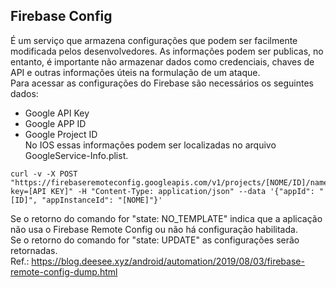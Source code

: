 ## Firebase Config
É um serviço que armazena configurações que podem ser facilmente modificada pelos desenvolvedores. As informações podem ser publicas, no entanto, é importante não armazenar dados como credenciais, chaves de API e outras informações úteis na formulação de um ataque.<br>
Para acessar as configurações do Firebase são necessários os seguintes dados:<br>
- Google API Key
- Google APP ID
- Google Project ID<br>
No IOS essas informações podem ser localizadas no arquivo GoogleService-Info.plist. 
```
curl -v -X POST "https://firebaseremoteconfig.googleapis.com/v1/projects/[NOME/ID]/namespaces/firebase:fetch?key=[API KEY]" -H "Content-Type: application/json" --data '{"appId": "[ID]", "appInstanceId": "[NOME]"}'
```
Se o retorno do comando for "state: NO_TEMPLATE" indica que a aplicação não usa o Firebase Remote Config ou não há configuração habilitada.<br>
Se o retorno do comando for "state: UPDATE" as configurações serão retornadas. <br>
Ref.: https://blog.deesee.xyz/android/automation/2019/08/03/firebase-remote-config-dump.html
